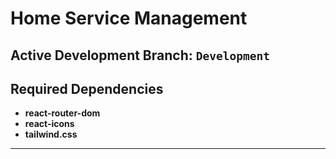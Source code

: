 # Home Service Management

## Active Development Branch: `Development`

## Required Dependencies

- **react-router-dom**  
- **react-icons**  
- **tailwind.css**  

--- 

